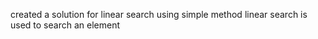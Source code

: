 created a solution for linear search using simple method
linear search is used to search an element
